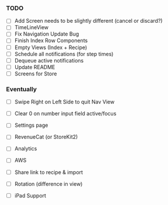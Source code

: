 ### TODO
- [ ] Add Screen needs to be slightly different (cancel or discard?)
- [ ] TimeLineView
- [ ] Fix Navigation Update Bug
- [ ] Finish Index Row Components
- [ ] Empty Views (Index + Recipe) 
- [ ] Schedule all notifications (for step times)
- [ ] Dequeue active notifications
- [ ] Update README
- [ ] Screens for Store

### Eventually
- [ ] Swipe Right on Left Side to quit Nav View
- [ ] Clear 0 on number input field active/focus
- [ ] Settings page
- [ ] RevenueCat (or StoreKit2)
- [ ] Analytics
- [ ] AWS
- [ ] Share link to recipe & import
- [ ] Rotation (difference in view)
- [ ] iPad Support

